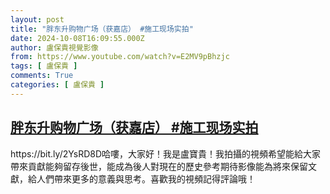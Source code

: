 ```yaml
---
layout: post
title: "胖东升购物广场（获嘉店） #施工现场实拍"
date: 2024-10-08T16:09:55.000Z
author: 盧保貴視覺影像
from: https://www.youtube.com/watch?v=E2MV9pBhzjc
tags: [ 盧保貴 ]
comments: True
categories: [ 盧保貴 ]
---
```

<!--1728403795000-->
[胖东升购物广场（获嘉店） #施工现场实拍](https://www.youtube.com/watch?v=E2MV9pBhzjc)
------

<div>
https://bit.ly/2YsRD8D哈嘍，大家好！我是盧寶貴！我拍攝的視頻希望能給大家帶來貢獻能夠留存後世，能成為後人對現在的歷史參考期待影像能為將來保留文獻，給人們帶來更多的意義與思考。喜歡我的視頻記得評論哦！
</div>
